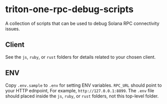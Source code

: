 # triton-one-rpc-debug-scripts
A collection of scripts that can be used to debug Solana RPC connectivity issues.

## Client
See the `js`, `ruby`, or `rust` folders for details related to your chosen client.

## ENV
Copy `.env.sample` to `.env` for setting ENV variables. `RPC_URL` should point to your HTTP ednpoint, For example, `http://127.0.0.1:8899`. The `.env` file should placed inside the `js`, `ruby`, or `rust` folders, not this top-level folder.
